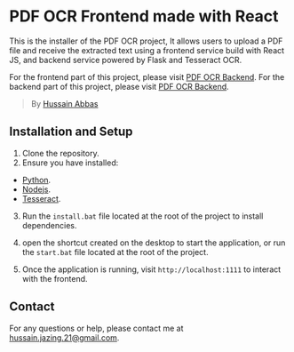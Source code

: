 # PDF OCR Frontend made with React

This is the installer of the PDF OCR project, It allows users to upload a PDF file and receive the extracted text using a frontend service build with React JS, and backend service powered by Flask and Tesseract OCR.

For the frontend part of this project, please visit [PDF OCR Backend](https://github.com/hussain7college/pdf_ocr_frontend).
For the backend part of this project, please visit [PDF OCR Backend](https://github.com/hussain7college/pdf_ocr_backend).

> By [Hussain Abbas](https://hussain7abbas.vercel.app/)

## Installation and Setup

1. Clone the repository.
2. Ensure you have installed:

- [Python](https://www.python.org/ftp/python/3.13.0/python-3.13.0-amd64.exe).
- [Nodejs](https://nodejs.org/en/download/prebuilt-installer).
- [Tesseract](https://github.com/UB-Mannheim/tesseract/releases/download/v5.4.0.20240606/tesseract-ocr-w64-setup-5.4.0.20240606.exe).

3. Run the `install.bat` file located at the root of the project to install dependencies.

4. open the shortcut created on the desktop to start the application, or run the `start.bat` file located at the root of the project.

5. Once the application is running, visit `http://localhost:1111` to interact with the frontend.

## Contact

For any questions or help, please contact me at [hussain.jazing.21@gmail.com](mailto:hussain.jazing.21@gmail.com).
